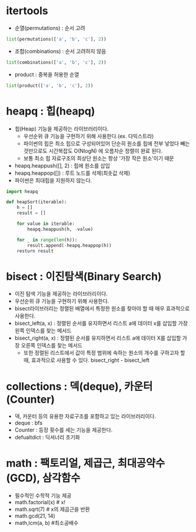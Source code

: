 # itertools
- 순열(permutations) : 순서 고려
```python
list(permutations(['a', 'b', 'c'], 2))
```
- 조합(combinations) : 순서 고려하지 않음
```python
list(combinations(['a', 'b', 'c'], 2))
```
- product : 중복을 허용한 순열
```python
list(product(['a', 'b', 'c'], 2))
```

# heapq : 힙(heapq)
- 힙(Heap) 기능을 제공하는 라이브러리이다. 
    - 우선순위 큐 기능을 구현하기 위해 사용한다.(ex. 다익스트라)
    - 파이썬의 힙은 최소 힙으로 구성되어있어 단순히 원소를 힙에 전부 넣었다 빼는 것만으로도 시간복잡도 O(NlogN) 에 오름차순 정렬이 완료 된다.
    - 보통 최소 힙 자료구조의 최상단 원소는 항상 '가장 작은 원소'이기 때문
- heapq.heappush([], 2) : 힙에 원소를 삽입
- heapq.heappop([]) : 루트 노드를 삭제(최솟값 삭제)
- 파이썬은 최대힙을 지원하지 않는다.
~~~python
import heapq

def heapSort(iterable):
    h = []
    result = []

    for value in iterable:
        heapq.heappush(h, -value)

    for _ in range(len(h)):
        result.append(-heapq.heappop(h))
    resturn result
~~~

# bisect : 이진탐색(Binary Search)
- 이진 탐색 기능을 제공하는 라이브러리이다.
- 우선순위 큐 기능을 구현하기 위해 사용한다.
- bisect라이브러리는 정렬된 배열에서 특정한 원소를 찾아야 할 때 매우 효과적으로 사용한다.
- bisect_left(a, x) : 정렬된 순서를 유지하면서 리스트 a에 데이터 x를 삽입할 가장 왼쪽 인덱스를 찾는 메서드
- bisect_right(a, x) : 정렬된 순서를 유지하면서 리스트 a에 데이터 X를 삽입할 가장 오른쪽 인덱스를 찾는 메서드
    - 또한 정렬된 리스트에서 값이 특정 범위에 속하는 원소의 개수를 구하고자 할 때, 효과적으로 사용할 수 있다. bisect_right - bisect_left

# collections : 덱(deque), 카운터(Counter)
- 덱, 카운터 등의 유용한 자료구조를 포함하고 있는 라이브러리이다.
- deque : bfs
- Counter : 등장 횟수를 세는 기능을 제공한다.
- defualtdict : 딕셔너리 초기화


# math : 팩토리얼, 제곱근, 최대공약수(GCD), 삼각함수
- 필수적인 수학적 기능 제공
- math.factorial(x) # x!
- math.sqrt(7) # x의 제곱근을 반환
- math.gcd(21, 14)
- math,lcm(a, b) #최소공배수
